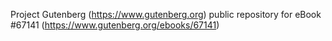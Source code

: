 Project Gutenberg (https://www.gutenberg.org) public repository for
eBook #67141 (https://www.gutenberg.org/ebooks/67141)

